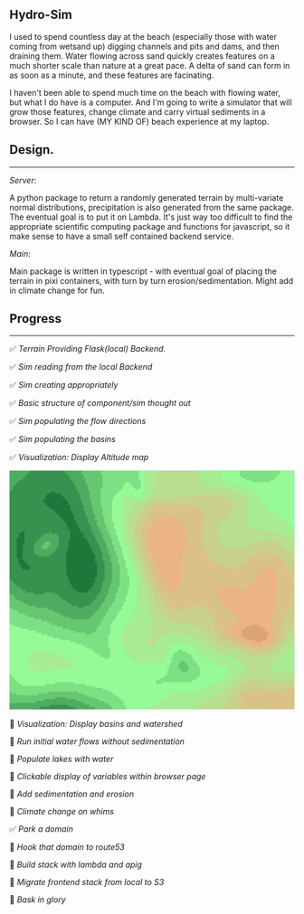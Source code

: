 ## Hydro-Sim

I used to spend countless day at the beach (especially those with water coming from wetsand up) digging channels and pits and dams, and then draining them. Water flowing across sand quickly creates features on a much shorter scale than nature at a great pace. A delta of sand can form in as soon as a minute, and these features are facinating.

I haven't been able to spend much time on the beach with flowing water, but what I do have is a computer. And I'm going to write a simulator that will grow those features, change climate and carry virtual sediments in a browser. So I can have (MY KIND OF) beach experience at my laptop.

## Design.

---

*Server*:

A python package to return a randomly generated terrain by multi-variate normal distributions, precipitation is also generated from the same package. The eventual goal is to put it on Lambda. It's just way too difficult to find the appropriate scientific computing package and functions for javascript, so it make sense to have a small self contained backend service.

*Main*:

Main package is written in typescript - with eventual goal of placing the terrain in pixi containers, with turn by turn erosion/sedimentation. Might add in climate change for fun.

## Progress

---

:white_check_mark: *Terrain Providing Flask(local) Backend.*

:white_check_mark: *Sim reading from the local Backend*

:white_check_mark: *Sim creating appropriately*

:white_check_mark: *Basic structure of component/sim thought out*

:white_check_mark: *Sim populating the flow directions*

:white_check_mark: *Sim populating the basins*

:white_check_mark: *Visualization: Display Altitude map*

![Altitude Map](/images/alt_map.png)

:black_square_button: *Visualization: Display basins and watershed*

:black_square_button: *Run initial water flows without sedimentation*

:black_square_button: *Populate lakes with water*

:black_square_button: *Clickable display of variables within browser page*

:black_square_button: *Add sedimentation and erosion*

:black_square_button: *Climate change on whims*

:white_check_mark: *Park a domain*

:black_square_button: *Hook that domain to route53*

:black_square_button: *Build stack with lambda and apig*

:black_square_button: *Migrate frontend stack from local to S3*

:black_square_button: *Bask in glory*
